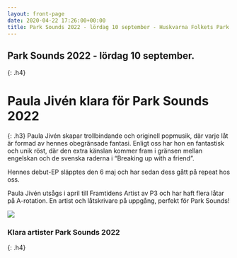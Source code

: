 ```yaml
---
layout: front-page
date: 2020-04-22 17:26:00+00:00
title: Park Sounds 2022 - lördag 10 september - Huskvarna Folkets Park
---
```


## Park Sounds 2022 - lördag 10 september.
{: .h4}

# Paula Jivén klara för Park Sounds 2022
{: .h3}
Paula Jivén skapar trollbindande och originell popmusik, där varje låt är formad av hennes obegränsade fantasi. Enligt oss har hon en fantastisk och unik röst, där den extra känslan kommer fram i gränsen mellan engelskan och de svenska raderna i “Breaking up with a friend”. 

Hennes debut-EP släpptes den 6 maj och har sedan dess gått på repeat hos oss.

Paula Jivén utsågs i april till Framtidens Artist av P3 och har haft flera låtar på A-rotation. En artist och låtskrivare på uppgång, perfekt för Park Sounds!

<img src="images/artists/paula-jiven-parksounds-2022.jpg">

### Klara artister Park Sounds 2022
{: .h4}
